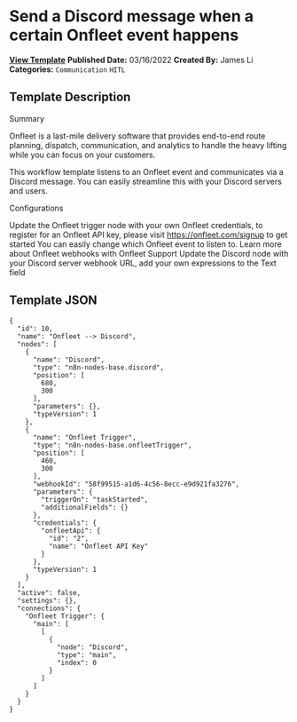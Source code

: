 # Send a Discord message when a certain Onfleet event happens

**[View Template](https://n8n.io/workflows/1528-/)**  **Published Date:** 03/16/2022  **Created By:** James Li  **Categories:** `Communication` `HITL`  

## Template Description

Summary

Onfleet is a last-mile delivery software that provides end-to-end route planning, dispatch, communication, and analytics to handle the heavy lifting while you can focus on your customers.

This workflow template listens to an Onfleet event and communicates via a Discord message. You can easily streamline this with your Discord servers and users.

Configurations

Update the Onfleet trigger node with your own Onfleet credentials, to register for an Onfleet API key, please visit https://onfleet.com/signup to get started
You can easily change which Onfleet event to listen to. Learn more about Onfleet webhooks with Onfleet Support
Update the Discord node with your Discord server webhook URL, add your own expressions to the Text field

## Template JSON

```
{
  "id": 10,
  "name": "Onfleet --> Discord",
  "nodes": [
    {
      "name": "Discord",
      "type": "n8n-nodes-base.discord",
      "position": [
        680,
        300
      ],
      "parameters": {},
      "typeVersion": 1
    },
    {
      "name": "Onfleet Trigger",
      "type": "n8n-nodes-base.onfleetTrigger",
      "position": [
        460,
        300
      ],
      "webhookId": "58f99515-a1d6-4c56-8ecc-e9d921fa3276",
      "parameters": {
        "triggerOn": "taskStarted",
        "additionalFields": {}
      },
      "credentials": {
        "onfleetApi": {
          "id": "2",
          "name": "Onfleet API Key"
        }
      },
      "typeVersion": 1
    }
  ],
  "active": false,
  "settings": {},
  "connections": {
    "Onfleet Trigger": {
      "main": [
        [
          {
            "node": "Discord",
            "type": "main",
            "index": 0
          }
        ]
      ]
    }
  }
}
```
